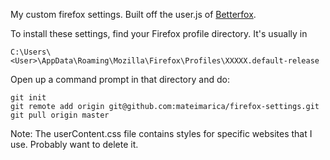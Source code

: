 My custom firefox settings. Built off the user.js of [Betterfox](https://github.com/yokoffing/Betterfox).

To install these settings, find your Firefox profile directory. It's usually in

```
C:\Users\<User>\AppData\Roaming\Mozilla\Firefox\Profiles\XXXXX.default-release
```

Open up a command prompt in that directory and do:
```console
git init
git remote add origin git@github.com:mateimarica/firefox-settings.git
git pull origin master
```

Note: The userContent.css file contains styles for specific websites that I use. Probably want to delete it. 
